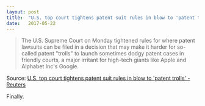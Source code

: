 ```yaml
---
layout: post
title:  "U.S. top court tightens patent suit rules in blow to 'patent trolls'"
date:   2017-05-22
---
```


>  The U.S. Supreme Court on Monday tightened rules for where patent lawsuits can be filed in a decision that may make it harder for so-called patent "trolls" to launch sometimes dodgy patent cases in friendly courts, a major irritant for high-tech giants like Apple and Alphabet Inc's Google.

Source: [U.S. top court tightens patent suit rules in blow to 'patent trolls' - Reuters](http://mobile.reuters.com/article/idUSKBN18I1SZ)

Finally.
